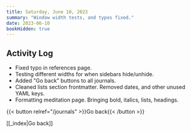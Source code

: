 ```yaml
---
title: Saturday, June 10, 2023
summary: "Window width tests, and typos fixed."
date: 2023-06-10
bookHidden: true
---
```


## Activity Log

- Fixed typo in references page.
- Testing different widths for when sidebars hide/unhide.
- Added "Go back" buttons to all journals.
- Cleaned lists section frontmatter. Removed dates, and other unused YAML keys.
- Formatting meditation page. Bringing bold, italics, lists, headings.

{{< button relref="/journals" >}}Go back{{< /button >}}

[[_index|Go back]]